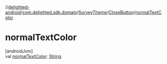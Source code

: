 //[delighted-android](../../../../index.md)/[com.delighted.sdk.domain](../../index.md)/[SurveyTheme](../index.md)/[CloseButton](index.md)/[normalTextColor](normal-text-color.md)

# normalTextColor

[androidJvm]\
val [normalTextColor](normal-text-color.md): [String](https://kotlinlang.org/api/latest/jvm/stdlib/kotlin/-string/index.html)

